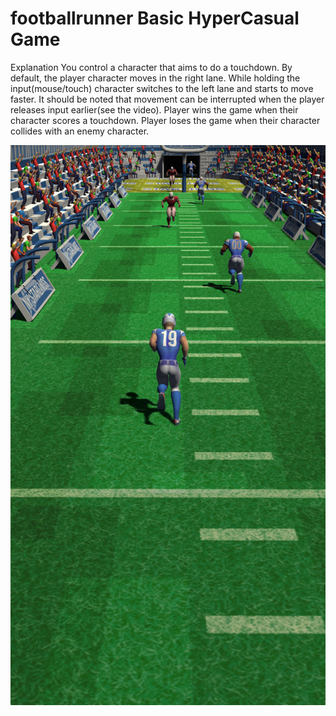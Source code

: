 # footballrunner Basic HyperCasual Game

Explanation
You control a character that aims to do a touchdown.
By default, the player character moves in the right lane. While
holding the input(mouse/touch) character switches to the left lane and starts to move faster. It should be noted that movement can be interrupted when the player releases input earlier(see the video).
Player wins the game when their character scores a touchdown.
Player loses the game when their character collides with an enemy character.



![This is an image](https://github.com/DilaverSerif/footballrunner/blob/main/Assets/ScreenShots/ss%20(5).png)

